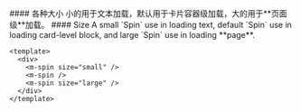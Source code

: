 <cn>
#### 各种大小
小的用于文本加载，默认用于卡片容器级加载，大的用于**页面级**加载。
</cn>

<us>
#### Size
A small `Spin` use in loading text, default `Spin` use in loading card-level block, and large `Spin` use in loading **page**.
</us>

```vue
<template>
  <div>
    <m-spin size="small" />
    <m-spin />
    <m-spin size="large" />
  </div>
</template>
```
